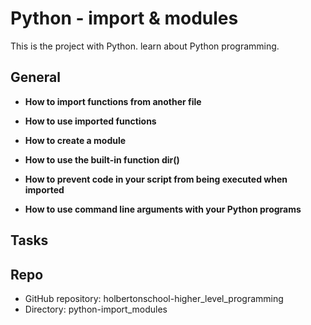 # Python - import & modules

This is the project with Python.
learn about Python programming.


## General

* __How to import functions from another file__
  

* __How to use imported functions__  
  
* __How to create a module__  

* __How to use the built-in function dir()__  

* __How to prevent code in your script from being executed when imported__

* __How to use command line arguments with your Python programs__  


## Tasks

## Repo
* GitHub repository: holbertonschool-higher_level_programming 
* Directory: python-import_modules

